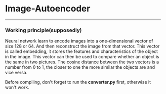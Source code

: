 # Image-Autoencoder
<hr>

### Working principle(supposedly)

Neural network learn to encode images into a one-dimensional vector of size 128 or 64. And then reconstruct the image from that vector.
This vector is called embedding, it stores the features and characteristics of the object in the image.
This vector can then be used to compare whether an object is the same in two pictures.
The cosine distance between the two vectors is a number from 0 to 1, the closer to one the more similar the objects are and vice versa.

Before compiling, don't forget to run the <b>converter.py</b> first, otherwise it won't work.